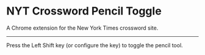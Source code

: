# NYT Crossword Pencil Toggle

A Chrome extension for the New York Times crossword site.

---

Press the Left Shift key (or configure the key) to toggle the pencil tool.
